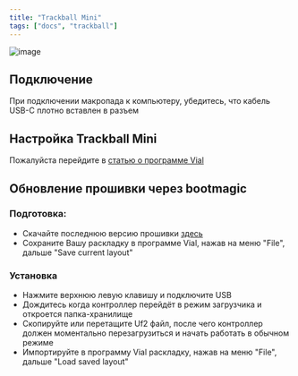 ```yaml
---
title: "Trackball Mini"
tags: ["docs", "trackball"]
---
```


![image](/images/keyboards/tb-mini.jpg)  

## Подключение
При подключении макропада к компьютеру, убедитесь, что кабель USB-C плотно вставлен в разъем

## Настройка Trackball Mini  
Пожалуйста перейдите в [статью о программе Vial](/pages/docs/vial) 

## Обновление прошивки через bootmagic  
### Подготовка:  
* Скачайте последнюю версию прошивки [здесь](https://github.com/ergohaven/keymap_hub)
* Сохраните Вашу раскладку в программе Vial, нажав на меню "File", дальше "Save current layout"

### Установка
* Нажмите верхнюю левую клавишу и подключите USB
* Дождитесь когда контроллер перейдёт в режим загрузчика и откроется папка-хранилище
* Скопируйте или перетащите Uf2 файл, после чего контроллер должен моментально перезагрузиться и начать работать в обычном режиме
* Импортируйте в программу Vial раскладку, нажав на меню "File", дальше "Load saved layout"
